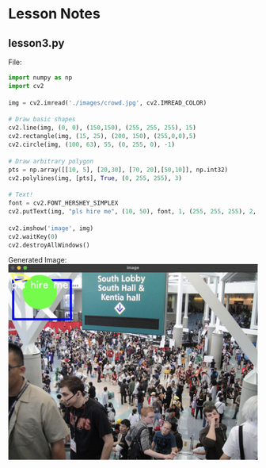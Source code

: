 # Lesson Notes



## lesson3.py

File: 

```python
import numpy as np
import cv2

img = cv2.imread('./images/crowd.jpg', cv2.IMREAD_COLOR)

# Draw basic shapes
cv2.line(img, (0, 0), (150,150), (255, 255, 255), 15)
cv2.rectangle(img, (15, 25), (200, 150), (255,0,0),5)
cv2.circle(img, (100, 63), 55, (0, 255, 0), -1)

# Draw arbitrary polygon
pts = np.array([[10, 5], [20,30], [70, 20],[50,10]], np.int32)
cv2.polylines(img, [pts], True, (0, 255, 255), 3)

# Text!
font = cv2.FONT_HERSHEY_SIMPLEX
cv2.putText(img, "pls hire me", (10, 50), font, 1, (255, 255, 255), 2, cv2.LINE_AA)

cv2.imshow('image', img)
cv2.waitKey(0)
cv2.destroyAllWindows()

```

Generated Image:
![Lesson 3 Output](./lesson3-screenshot.jpg)



